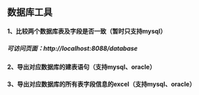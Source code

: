 ## 数据库工具

#### 1、比较两个数据库表及字段是否一致（暂时只支持mysql）
##### 可访问页面：http://localhost:8088/database
#### 2、导出对应数据库的建表语句（支持mysql、oracle）
#### 3、导出对应数据库的所有表字段信息的excel（支持mysql、oracle）
